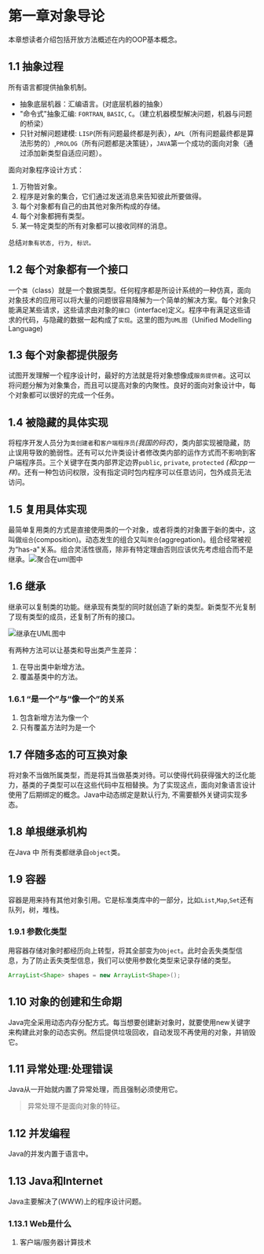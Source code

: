 # 第一章对象导论

本章想读者介绍包括开放方法概述在内的OOP基本概念。

## 1.1 抽象过程
所有语言都提供抽象机制。
- 抽象底层机器：汇编语言。(对底层机器的抽象）
- "命令式"抽象汇编: `FORTRAN`, `BASIC`, `C`。（建立机器模型解决问题，机器与问题的桥梁）
- 只针对解问题建模: `LISP`(所有问题最终都是列表），`APL`（所有问题最终都是算法形势的）,`PROLOG`（所有问题都是决策链），`JAVA`第一个成功的面向对象（通过添加新类型自适应问题）。

面向对象程序设计方式：
1. 万物皆对象。
2. 程序是对象的集合，它们通过发送消息来告知彼此所要做得。
3. 每个对象都有自己的由其他对象所构成的存储。
4. 每个对象都拥有类型。
5. 某一特定类型的所有对象都可以接收同样的消息。

总结`对象有状态, 行为, 标识。`

## 1.2 每个对象都有一个接口
一个`类`（class）就是一个数据类型。任何程序都是所设计系统的一种仿真，面向对象技术的应用可以将大量的问题很容易降解为一个简单的解决方案。每个对象只能满足某些请求，这些请求由对象的`接口`（interface)定义。程序中有满足这些请求的代码，与隐藏的数据一起构成了`实现`。这里的图为`UML图`（Unified Modelling Language)

## 1.3 每个对象都提供服务
试图开发理解一个程序设计时，最好的方法就是将对象想像成`服务提供者`。这可以将问题分解为对象集合，而且可以提高对象的内聚性。良好的面向对象设计中，每个对象都可以很好的完成一个任务。

## 1.4 被隐藏的具体实现
将程序开发人员分为`类创建者`和`客户端程序员`*(我国的码农)*，类内部实现被隐藏，防止误用导致的脆弱性。还有可以允许类设计者修改类内部的运作方式而不影响到客户端程序员。三个关键字在类内部界定边界`public`, `private`, `protected` *(和cpp一样)*。还有一种包访问权限，没有指定词时包内程序可以任意访问，包外成员无法访问。

## 1.5 复用具体实现
最简单复用类的方式是直接使用类的一个对象，或者将类的对象置于新的类中，这叫做`组合`(composition)。动态发生的组合又叫`聚合`(aggregation)。组合经常被视为“has-a"关系。组合灵活性很高，除非有特定理由否则应该优先考虑组合而不是继承。![聚合在uml图中]()

## 1.6 继承

继承可以复制类的功能。继承现有类型的同时就创造了新的类型。新类型不光复制了现有类型的成员，还复制了所有的接口。

![继承在UML图中]()

有两种方法可以让基类和导出类产生差异：
1. 在导出类中新增方法。
2. 覆盖基类中的方法。

### 1.6.1 “是一个”与“像一个”的关系

1. 包含新增方法为像一个
2. 只有覆盖方法时为是一个

## 1.7 伴随多态的可互换对象

将对象不当做所属类型，而是将其当做基类对待。可以使得代码获得强大的泛化能力，基类的子类型可以在这些代码中互相替换。为了实现这点，面向对象语言设计使用了后期绑定的概念。Java中动态绑定是默认行为, 不需要额外关键词实现多态。

## 1.8 单根继承机构
在Java 中 所有类都继承自`object`类。

## 1.9 容器

容器是用来持有其他对象引用。它是标准类库中的一部分，比如`List`,`Map`,`Set`还有队列，树，堆栈。

### 1.9.1 参数化类型

用容器存储对象时都经历向上转型，将其全部变为`Object`。此时会丢失类型信息，为了防止丢失类型信息，我们可以使用参数化类型来记录存储的类型。

```java
ArrayList<Shape> shapes = new ArrayList<Shape>();
```

## 1.10 对象的创建和生命期

Java完全采用动态内存分配方式。每当想要创建新对象时，就要使用new关键字来构建此对象的动态实例。然后提供垃圾回收，自动发现不再使用的对象，并销毁它。

## 1.11 异常处理:处理错误
Java从一开始就内置了异常处理，而且强制必须使用它。

> 异常处理不是面向对象的特征。

## 1.12 并发编程

Java的并发内置于语言中。

## 1.13 Java和Internet

Java主要解决了(WWW)上的程序设计问题。

### 1.13.1 Web是什么

1. 客户端/服务器计算技术
